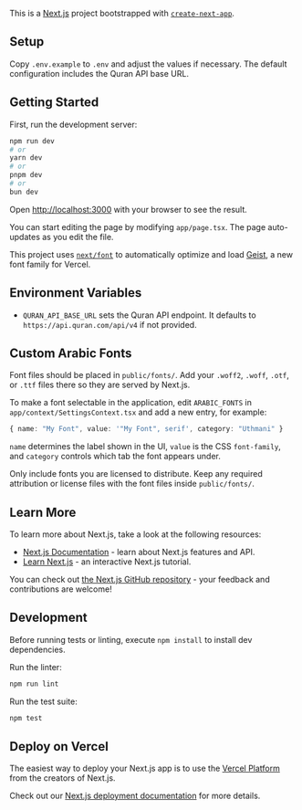 This is a [Next.js](https://nextjs.org) project bootstrapped with [`create-next-app`](https://nextjs.org/docs/app/api-reference/cli/create-next-app).

## Setup

Copy `.env.example` to `.env` and adjust the values if necessary. The default configuration includes the Quran API base URL.

## Getting Started

First, run the development server:

```bash
npm run dev
# or
yarn dev
# or
pnpm dev
# or
bun dev
```

Open [http://localhost:3000](http://localhost:3000) with your browser to see the result.

You can start editing the page by modifying `app/page.tsx`. The page auto-updates as you edit the file.

This project uses [`next/font`](https://nextjs.org/docs/app/building-your-application/optimizing/fonts) to automatically optimize and load [Geist](https://vercel.com/font), a new font family for Vercel.

## Environment Variables

- `QURAN_API_BASE_URL` sets the Quran API endpoint. It defaults to `https://api.quran.com/api/v4` if not provided.

## Custom Arabic Fonts

Font files should be placed in `public/fonts/`. Add your `.woff2`, `.woff`, `.otf`, or `.ttf` files there so they are served by Next.js.

To make a font selectable in the application, edit `ARABIC_FONTS` in `app/context/SettingsContext.tsx` and add a new entry, for example:

```ts
{ name: "My Font", value: '"My Font", serif', category: "Uthmani" }
```

`name` determines the label shown in the UI, `value` is the CSS `font-family`, and `category` controls which tab the font appears under.

Only include fonts you are licensed to distribute. Keep any required attribution or license files with the font files inside `public/fonts/`.

## Learn More

To learn more about Next.js, take a look at the following resources:

- [Next.js Documentation](https://nextjs.org/docs) - learn about Next.js features and API.
- [Learn Next.js](https://nextjs.org/learn) - an interactive Next.js tutorial.

You can check out [the Next.js GitHub repository](https://github.com/vercel/next.js) - your feedback and contributions are welcome!

## Development

Before running tests or linting, execute `npm install` to install dev dependencies.

Run the linter:

```bash
npm run lint
```

Run the test suite:

```bash
npm test
```

## Deploy on Vercel

The easiest way to deploy your Next.js app is to use the [Vercel Platform](https://vercel.com/new?utm_medium=default-template&filter=next.js&utm_source=create-next-app&utm_campaign=create-next-app-readme) from the creators of Next.js.

Check out our [Next.js deployment documentation](https://nextjs.org/docs/app/building-your-application/deploying) for more details.

